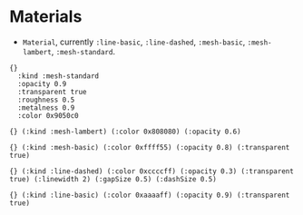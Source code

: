 # Materials

- `Material`, currently `:line-basic`, `:line-dashed`, `:mesh-basic`, `:mesh-lambert`, `:mesh-standard`.

```
{}
  :kind :mesh-standard
  :opacity 0.9
  :transparent true
  :roughness 0.5
  :metalness 0.9
  :color 0x9050c0
```

```
{} (:kind :mesh-lambert) (:color 0x808080) (:opacity 0.6)
```

```
{} (:kind :mesh-basic) (:color 0xffff55) (:opacity 0.8) (:transparent true)
```

```
{} (:kind :line-dashed) (:color 0xccccff) (:opacity 0.3) (:transparent true) (:linewidth 2) (:gapSize 0.5) (:dashSize 0.5)
```

```
{} (:kind :line-basic) (:color 0xaaaaff) (:opacity 0.9) (:transparent true)
```
